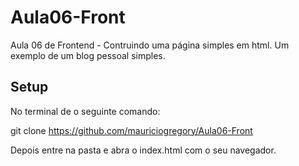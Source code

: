 # Aula06-Front
Aula 06 de Frontend - Contruindo uma página simples em html. Um exemplo de um blog pessoal simples.
## Setup
No terminal de o seguinte comando:

git clone https://github.com/mauriciogregory/Aula06-Front

Depois entre na pasta e abra o index.html com o seu navegador.

